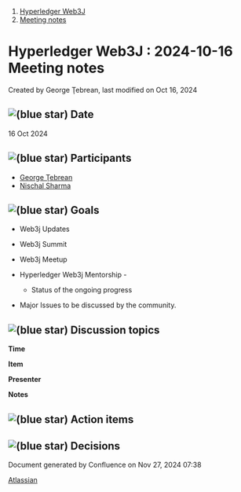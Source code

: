 1. [Hyperledger Web3J](index.html)
2. [Meeting notes](Meeting-notes_23101909.html)

# Hyperledger Web3J : 2024-10-16 Meeting notes

Created by George Ţebrean, last modified on Oct 16, 2024

## ![(blue star)](images/icons/emoticons/72/1f5d3.png) Date

16 Oct 2024

## ![(blue star)](images/icons/emoticons/72/1f465.png) Participants

- [George Ţebrean](https://lf-hyperledger.atlassian.net/wiki/people/620128a9506317006b07342a?ref=confluence)
- [Nischal Sharma](https://lf-hyperledger.atlassian.net/wiki/people/63b4047c4bc858b303ce4eae?ref=confluence)

## ![(blue star)](images/icons/emoticons/72/1f945.png) Goals

- Web3j Updates
- Web3j Summit
- Web3j Meetup
- Hyperledger Web3j Mentorship -
  
  - Status of the ongoing progress
- Major Issues to be discussed by the community.

## ![(blue star)](images/icons/emoticons/72/1f5e3.png) Discussion topics

**Time**

**Item**

**Presenter**

**Notes**

## ![(blue star)](images/icons/emoticons/72/2705.png) Action items

## ![(blue star)](images/icons/emoticons/72/2934.png) Decisions

Document generated by Confluence on Nov 27, 2024 07:38

[Atlassian](http://www.atlassian.com/)
